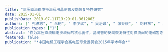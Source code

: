 ```yaml
---
title: "高压直流输电换流阀用晶闸管反向恢复特性研究"
date: 2015-01-01
publishDate: 2019-07-11T13:29:01.361206Z
authors: [" 孔德志", " 岳珂", " 李少斌", " 吴治诚", " 张乔根", " 刘轩东", " 庞磊", " 马福禄"]
publication_types: ["1"]
abstract: "作为高压直流输电换流阀的核心器件，晶闸管的反向恢复特性对换流阀的电磁暂态特性有重要影响，也是换流阀设计、制造、运行和检修的理论基础。搭建实验平台，通过实验研究了正向电流、电流变化率和吸收电容电阻参数对晶闸管反向恢复特性的影响，并对影响机制进行了分析。结果表明：正向电流和电流变化率对反向恢复电荷有显著影响，并进而改变晶闸管所承担的反向恢复电压应力。吸收电容越大，晶闸管反向恢复电压应力越小，吸收电容一定时，有唯一吸收电阻使晶闸管反向恢复电压过冲最小。"
featured: false
publication: "*中国电机工程学会高电压专业委员会2015年学术年会*"
---
```


